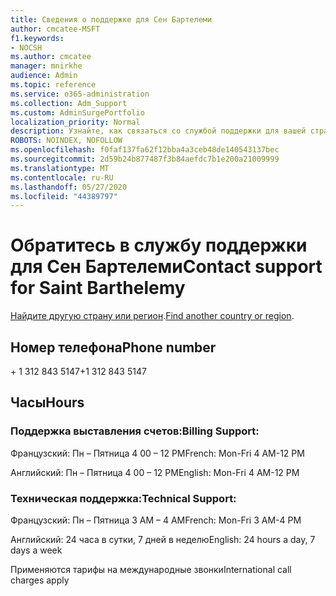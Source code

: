 ```yaml
---
title: Сведения о поддержке для Сен Бартелеми
author: cmcatee-MSFT
f1.keywords:
- NOCSH
ms.author: cmcatee
manager: mnirkhe
audience: Admin
ms.topic: reference
ms.service: o365-administration
ms.collection: Adm_Support
ms.custom: AdminSurgePortfolio
localization_priority: Normal
description: Узнайте, как связаться со службой поддержки для вашей страны или региона.
ROBOTS: NOINDEX, NOFOLLOW
ms.openlocfilehash: f0faf137fa62f12bba4a3ceb48de140543137bec
ms.sourcegitcommit: 2d59b24b877487f3b84aefdc7b1e200a21009999
ms.translationtype: MT
ms.contentlocale: ru-RU
ms.lasthandoff: 05/27/2020
ms.locfileid: "44389797"
---
```

# <a name="contact-support-for-saint-barthelemy"></a><span data-ttu-id="76033-103">Обратитесь в службу поддержки для Сен Бартелеми</span><span class="sxs-lookup"><span data-stu-id="76033-103">Contact support for Saint Barthelemy</span></span>

<span data-ttu-id="76033-104">[Найдите другую страну или регион](../contact-support-for-business-products.md).</span><span class="sxs-lookup"><span data-stu-id="76033-104">[Find another country or region](../contact-support-for-business-products.md).</span></span>

## <a name="phone-number"></a><span data-ttu-id="76033-105">Номер телефона</span><span class="sxs-lookup"><span data-stu-id="76033-105">Phone number</span></span>
<span data-ttu-id="76033-106">+ 1 312 843 5147</span><span class="sxs-lookup"><span data-stu-id="76033-106">+1 312 843 5147</span></span>

## <a name="hours"></a><span data-ttu-id="76033-107">Часы</span><span class="sxs-lookup"><span data-stu-id="76033-107">Hours</span></span>
### <a name="billing-support"></a><span data-ttu-id="76033-108">Поддержка выставления счетов:</span><span class="sxs-lookup"><span data-stu-id="76033-108">Billing Support:</span></span>

<span data-ttu-id="76033-109">Французский: Пн – Пятница 4 00 – 12 РМ</span><span class="sxs-lookup"><span data-stu-id="76033-109">French: Mon-Fri 4 AM-12 PM</span></span>

<span data-ttu-id="76033-110">Английский: Пн – Пятница 4 00 – 12 РМ</span><span class="sxs-lookup"><span data-stu-id="76033-110">English: Mon-Fri 4 AM-12 PM</span></span>

### <a name="technical-support"></a><span data-ttu-id="76033-111">Техническая поддержка:</span><span class="sxs-lookup"><span data-stu-id="76033-111">Technical Support:</span></span>

<span data-ttu-id="76033-112">Французский: Пн – Пятница 3 AM – 4 AM</span><span class="sxs-lookup"><span data-stu-id="76033-112">French: Mon-Fri 3 AM-4 PM</span></span>

<span data-ttu-id="76033-113">Английский: 24 часа в сутки, 7 дней в неделю</span><span class="sxs-lookup"><span data-stu-id="76033-113">English: 24 hours a day, 7 days a week</span></span>

<span data-ttu-id="76033-114">Применяются тарифы на международные звонки</span><span class="sxs-lookup"><span data-stu-id="76033-114">International call charges apply</span></span>
